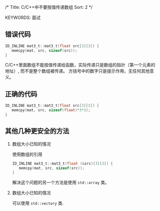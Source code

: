 /*
 Title: C/C++中不要按值传递数组
 Sort: 2
 */
 
KEYWORDS: 面试

## 错误代码   

```C
ID_INLINE mat3_t::mat3_t(float src[3][3]) {
   memcpy(mat, src, sizeof(src));
}
```

C/C++里面数组不能按值传递给函数，实际传递只是数组的指针（第一个元素的地址）,
而不是整个数组被传递。 方括号中的数字只是提示作用，无任何其他意义。

## 正确的代码   

```C
ID_INLINE mat3_t::mat3_t(float src[3][3]) {
   memcpy(mat, src, sizeof(float)*3*3);
}
```

## 其他几种更安全的方法   

1. 数组大小已知的情况   

   使用数组的引用  

   ```C
   ID_INLINE mat3_t::mat3_t(float (&src)[3][3]) {
      memcpy(mat, src, sizeof(src));
   }
   ```

   解决这个问题的另一个方法是使用 `std::array` 类。 

2. 数组大小已知的情况   

   可以使用 `std::vectory` 类.
